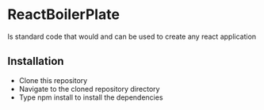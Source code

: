 # ReactBoilerPlate
Is standard code that would and can be used to create any react application

## Installation
* Clone this repository
* Navigate to the cloned repository directory
* Type npm install to install the dependencies



